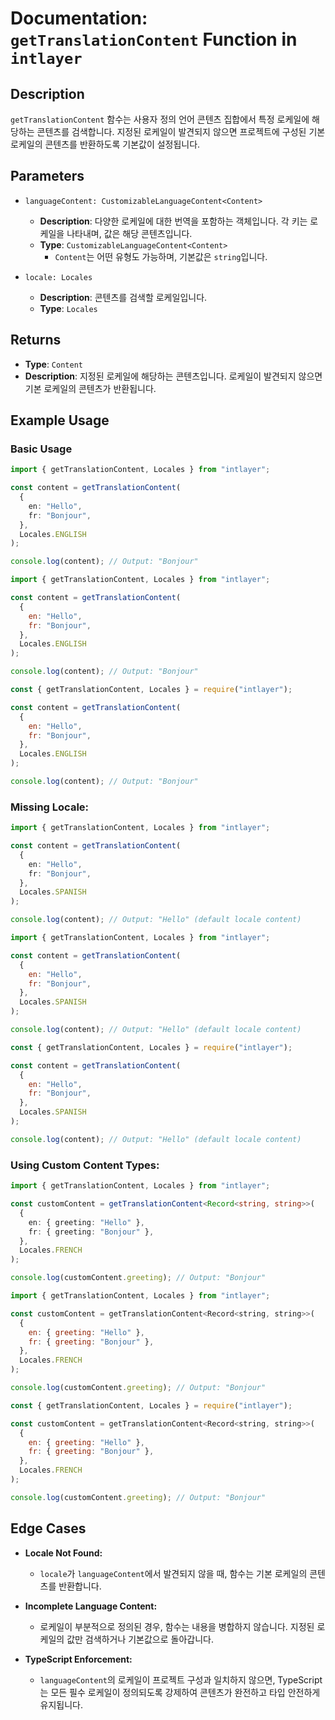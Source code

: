 # Documentation: `getTranslationContent` Function in `intlayer`

## Description

`getTranslationContent` 함수는 사용자 정의 언어 콘텐츠 집합에서 특정 로케일에 해당하는 콘텐츠를 검색합니다. 지정된 로케일이 발견되지 않으면 프로젝트에 구성된 기본 로케일의 콘텐츠를 반환하도록 기본값이 설정됩니다.

## Parameters

- `languageContent: CustomizableLanguageContent<Content>`

  - **Description**: 다양한 로케일에 대한 번역을 포함하는 객체입니다. 각 키는 로케일을 나타내며, 값은 해당 콘텐츠입니다.
  - **Type**: `CustomizableLanguageContent<Content>`
    - `Content`는 어떤 유형도 가능하며, 기본값은 `string`입니다.

- `locale: Locales`

  - **Description**: 콘텐츠를 검색할 로케일입니다.
  - **Type**: `Locales`

## Returns

- **Type**: `Content`
- **Description**: 지정된 로케일에 해당하는 콘텐츠입니다. 로케일이 발견되지 않으면 기본 로케일의 콘텐츠가 반환됩니다.

## Example Usage

### Basic Usage

```typescript codeFormat="typescript"
import { getTranslationContent, Locales } from "intlayer";

const content = getTranslationContent(
  {
    en: "Hello",
    fr: "Bonjour",
  },
  Locales.ENGLISH
);

console.log(content); // Output: "Bonjour"
```

```javascript codeFormat="esm"
import { getTranslationContent, Locales } from "intlayer";

const content = getTranslationContent(
  {
    en: "Hello",
    fr: "Bonjour",
  },
  Locales.ENGLISH
);

console.log(content); // Output: "Bonjour"
```

```javascript codeFormat="commonjs"
const { getTranslationContent, Locales } = require("intlayer");

const content = getTranslationContent(
  {
    en: "Hello",
    fr: "Bonjour",
  },
  Locales.ENGLISH
);

console.log(content); // Output: "Bonjour"
```

### Missing Locale:

```typescript codeFormat="typescript"
import { getTranslationContent, Locales } from "intlayer";

const content = getTranslationContent(
  {
    en: "Hello",
    fr: "Bonjour",
  },
  Locales.SPANISH
);

console.log(content); // Output: "Hello" (default locale content)
```

```javascript codeFormat="esm"
import { getTranslationContent, Locales } from "intlayer";

const content = getTranslationContent(
  {
    en: "Hello",
    fr: "Bonjour",
  },
  Locales.SPANISH
);

console.log(content); // Output: "Hello" (default locale content)
```

```javascript codeFormat="commonjs"
const { getTranslationContent, Locales } = require("intlayer");

const content = getTranslationContent(
  {
    en: "Hello",
    fr: "Bonjour",
  },
  Locales.SPANISH
);

console.log(content); // Output: "Hello" (default locale content)
```

### Using Custom Content Types:

```typescript codeFormat="typescript"
import { getTranslationContent, Locales } from "intlayer";

const customContent = getTranslationContent<Record<string, string>>(
  {
    en: { greeting: "Hello" },
    fr: { greeting: "Bonjour" },
  },
  Locales.FRENCH
);

console.log(customContent.greeting); // Output: "Bonjour"
```

```javascript codeFormat="esm"
import { getTranslationContent, Locales } from "intlayer";

const customContent = getTranslationContent<Record<string, string>>(
  {
    en: { greeting: "Hello" },
    fr: { greeting: "Bonjour" },
  },
  Locales.FRENCH
);

console.log(customContent.greeting); // Output: "Bonjour"
```

```javascript codeFormat="commonjs"
const { getTranslationContent, Locales } = require("intlayer");

const customContent = getTranslationContent<Record<string, string>>(
  {
    en: { greeting: "Hello" },
    fr: { greeting: "Bonjour" },
  },
  Locales.FRENCH
);

console.log(customContent.greeting); // Output: "Bonjour"
```

## Edge Cases

- **Locale Not Found:**
  - `locale`가 `languageContent`에서 발견되지 않을 때, 함수는 기본 로케일의 콘텐츠를 반환합니다.
- **Incomplete Language Content:**

  - 로케일이 부분적으로 정의된 경우, 함수는 내용을 병합하지 않습니다. 지정된 로케일의 값만 검색하거나 기본값으로 돌아갑니다.

- **TypeScript Enforcement:**
  - `languageContent`의 로케일이 프로젝트 구성과 일치하지 않으면, TypeScript는 모든 필수 로케일이 정의되도록 강제하여 콘텐츠가 완전하고 타입 안전하게 유지됩니다.
